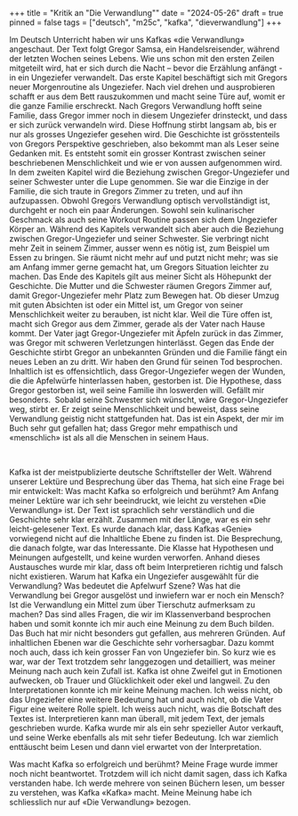 +++
title = "Kritik an \"Die Verwandlung\""
date = "2024-05-26"
draft = true
pinned = false
tags = ["deutsch", "m25c", "kafka", "dieverwandlung"]
+++


Im Deutsch Unterricht haben wir uns Kafkas «die Verwandlung» angeschaut. Der Text folgt Gregor Samsa, ein Handelsreisender, während der letzten Wochen seines Lebens. Wie uns schon mit den ersten Zeilen mitgeteilt wird, hat er sich durch die Nacht – bevor die Erzählung anfängt - in ein Ungeziefer verwandelt. Das erste Kapitel beschäftigt sich mit Gregors neuer Morgenroutine als Ungeziefer. Nach viel drehen und ausprobieren schafft er aus dem Bett rauszukommen und macht seine Türe auf, womit er die ganze Familie erschreckt. Nach Gregors Verwandlung hofft seine Familie, dass Gregor immer noch in diesem Ungeziefer drinsteckt, und dass er sich zurück verwandeln wird. Diese Hoffnung stirbt langsam ab, bis er nur als grosses Ungeziefer gesehen wird. Die Geschichte ist grösstenteils von Gregors Perspektive geschrieben, also bekommt man als Leser seine Gedanken mit. Es entsteht somit ein grosser Kontrast zwischen seiner beschriebenen Menschlichkeit und wie er von aussen aufgenommen wird. In dem zweiten Kapitel wird die Beziehung zwischen Gregor-Ungeziefer und seiner Schwester unter die Lupe genommen. Sie war die Einzige in der Familie, die sich traute in Gregors Zimmer zu treten, und auf ihn aufzupassen. Obwohl Gregors Verwandlung optisch vervollständigt ist, durchgeht er noch ein paar Änderungen. Sowohl sein kulinarischer Geschmack als auch seine Workout Routine passen sich dem Ungeziefer Körper an. Während des Kapitels verwandelt sich aber auch die Beziehung zwischen Gregor-Ungeziefer und seiner Schwester. Sie verbringt nicht mehr Zeit in seinem Zimmer, ausser wenn es nötig ist, zum Beispiel um Essen zu bringen. Sie räumt nicht mehr auf und putzt nicht mehr; was sie am Anfang immer gerne gemacht hat, um Gregors Situation leichter zu machen. Das Ende des Kapitels gilt aus meiner Sicht als Höhepunkt der Geschichte. Die Mutter und die Schwester räumen Gregors Zimmer auf, damit Gregor-Ungeziefer mehr Platz zum Bewegen hat. Ob dieser Umzug mit guten Absichten ist oder ein Mittel ist, um Gregor von seiner Menschlichkeit weiter zu berauben, ist nicht klar. Weil die Türe offen ist, macht sich Gregor aus dem Zimmer, gerade als der Vater nach Hause kommt. Der Vater jagt Gregor-Ungeziefer mit Äpfeln zurück in das Zimmer, was Gregor mit schweren Verletzungen hinterlässt. Gegen das Ende der Geschichte stirbt Gregor an unbekannten Gründen und die Familie fängt ein neues Leben an zu dritt. Wir haben den Grund für seinen Tod besprochen. Inhaltlich ist es offensichtlich, dass Gregor-Ungeziefer wegen der Wunden, die die Apfelwürfe hinterlassen haben, gestorben ist. Die Hypothese, dass Gregor gestorben ist, weil seine Familie ihn loswerden will. Gefällt mir besonders.  Sobald seine Schwester sich wünscht, wäre Gregor-Ungeziefer weg, stirbt er. Er zeigt seine Menschlichkeit und beweist, dass seine Verwandlung geistig nicht stattgefunden hat. Das ist ein Aspekt, der mir im Buch sehr gut gefallen hat; dass Gregor mehr empathisch und «menschlich» ist als all die Menschen in seinem Haus.

 

Kafka ist der meistpublizierte deutsche Schriftsteller der Welt. Während unserer Lektüre und Besprechung über das Thema, hat sich eine Frage bei mir entwickelt: Was macht Kafka so erfolgreich und berühmt? Am Anfang meiner Lektüre war ich sehr beeindruckt, wie leicht zu verstehen «Die Verwandlung» ist. Der Text ist sprachlich sehr verständlich und die Geschichte sehr klar erzählt. Zusammen mit der Länge, war es ein sehr leicht-gelesener Text. Es wurde danach klar, dass Kafkas «Genie» vorwiegend nicht auf die Inhaltliche Ebene zu finden ist. Die Besprechung, die danach folgte, war das Interessante. Die Klasse hat Hypothesen und Meinungen aufgestellt, und keine wurden verworfen. Anhand dieses Austausches wurde mir klar, dass oft beim Interpretieren richtig und falsch nicht existieren. Warum hat Kafka ein Ungeziefer ausgewählt für die Verwandlung? Was bedeutet die Apfelwurf Szene? Was hat die Verwandlung bei Gregor ausgelöst und inwiefern war er noch ein Mensch? Ist die Verwandlung ein Mittel zum über Tierschutz aufmerksam zu machen? Das sind alles Fragen, die wir im Klassenverband besprochen haben und somit konnte ich mir auch eine Meinung zu dem Buch bilden. Das Buch hat mir nicht besonders gut gefallen, aus mehreren Gründen. Auf inhaltlichen Ebenen war die Geschichte sehr vorhersagbar. Dazu kommt noch auch, dass ich kein grosser Fan von Ungeziefer bin. So kurz wie es war, war der Text trotzdem sehr langgezogen und detailliert, was meiner Meinung nach auch kein Zufall ist. Kafka ist ohne Zweifel gut in Emotionen aufwecken, ob Trauer und Glücklichkeit oder ekel und langweil. Zu den Interpretationen konnte ich mir keine Meinung machen. Ich weiss nicht, ob das Ungeziefer eine weitere Bedeutung hat und auch nicht, ob die Vater Figur eine weitere Rolle spielt. Ich weiss auch nicht, was die Botschaft des Textes ist. Interpretieren kann man überall, mit jedem Text, der jemals geschrieben wurde. Kafka wurde mir als ein sehr spezieller Autor verkauft, und seine Werke ebenfalls als mit sehr tiefer Bedeutung. Ich war ziemlich enttäuscht beim Lesen und dann viel erwartet von der Interpretation.

Was macht Kafka so erfolgreich und berühmt? Meine Frage wurde immer noch nicht beantwortet. Trotzdem will ich nicht damit sagen, dass ich Kafka verstanden habe. Ich werde mehrere von seinen Büchern lesen, um besser zu verstehen, was Kafka «Kafka» macht. Meine Meinung habe ich schliesslich nur auf «Die Verwandlung» bezogen.